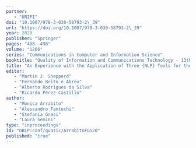 ```yaml
---
partner: 
   - "UNIPI"
doi: "10.1007/978-3-030-58793-2\_39"
url: "https://doi.org/10.1007/978-3-030-58793-2\_39"
year: 2020
publisher: "Springer"
pages: "488--498"
volume: "1266"
series: "Communications in Computer and Information Science"
booktitle: "Quality of Information and Communications Technology - 13th International Conference, {QUATIC} 2020, Faro, Portugal, September 9-11, 2020, Proceedings"
title: "An Experience with the Application of Three {NLP} Tools for the Analysis of Natural Language Requirements"
editor: 
   - "Martin J. Shepperd"
   - "Fernando Brito e Abreu"
   - "Alberto Rodrigues da Silva"
   - "Ricardo Pérez-Castillo"
author: 
   - "Monica Arrabito"
   - "Alessandro Fantechi"
   - "Stefania Gnesi"
   - "Laura Semini"
type: "inproceedings"
id: "DBLP:conf/quatic/ArrabitoFGS20"
published: "true"
---
```

